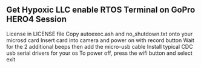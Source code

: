 Get Hypoxic LLC enable RTOS Terminal on GoPro HERO4 Session
------------------------------------------------------------
License in LICENSE file
Copy autoexec.ash and no_shutdown.txt onto your microsd card
Insert card into camera and power on with record button
Wait for the 2 additional beeps then add the micro-usb cable
Install typical CDC usb serial drivers for your os
To power off, press the wifi button and select exit
